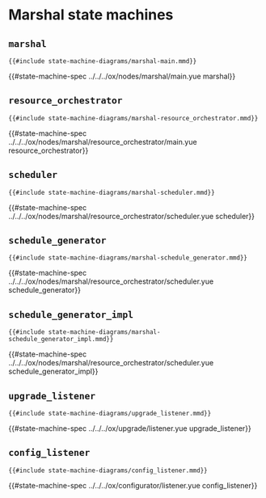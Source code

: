 # Marshal state machines

## `marshal`

```mermaid
{{#include state-machine-diagrams/marshal-main.mmd}}
```

{{#state-machine-spec ../../../ox/nodes/marshal/main.yue marshal}}

## `resource_orchestrator`

```mermaid
{{#include state-machine-diagrams/marshal-resource_orchestrator.mmd}}
```

{{#state-machine-spec ../../../ox/nodes/marshal/resource_orchestrator/main.yue resource_orchestrator}}

## `scheduler`

```mermaid
{{#include state-machine-diagrams/marshal-scheduler.mmd}}
```

{{#state-machine-spec ../../../ox/nodes/marshal/resource_orchestrator/scheduler.yue scheduler}}

## `schedule_generator`

```mermaid
{{#include state-machine-diagrams/marshal-schedule_generator.mmd}}
```

{{#state-machine-spec ../../../ox/nodes/marshal/resource_orchestrator/scheduler.yue schedule_generator}}

## `schedule_generator_impl`

```mermaid
{{#include state-machine-diagrams/marshal-schedule_generator_impl.mmd}}
```

{{#state-machine-spec ../../../ox/nodes/marshal/resource_orchestrator/scheduler.yue schedule_generator_impl}}

## `upgrade_listener`

```mermaid
{{#include state-machine-diagrams/upgrade_listener.mmd}}
```

{{#state-machine-spec ../../../ox/upgrade/listener.yue upgrade_listener}}

## `config_listener`

```mermaid
{{#include state-machine-diagrams/config_listener.mmd}}
```

{{#state-machine-spec ../../../ox/configurator/listener.yue config_listener}}
